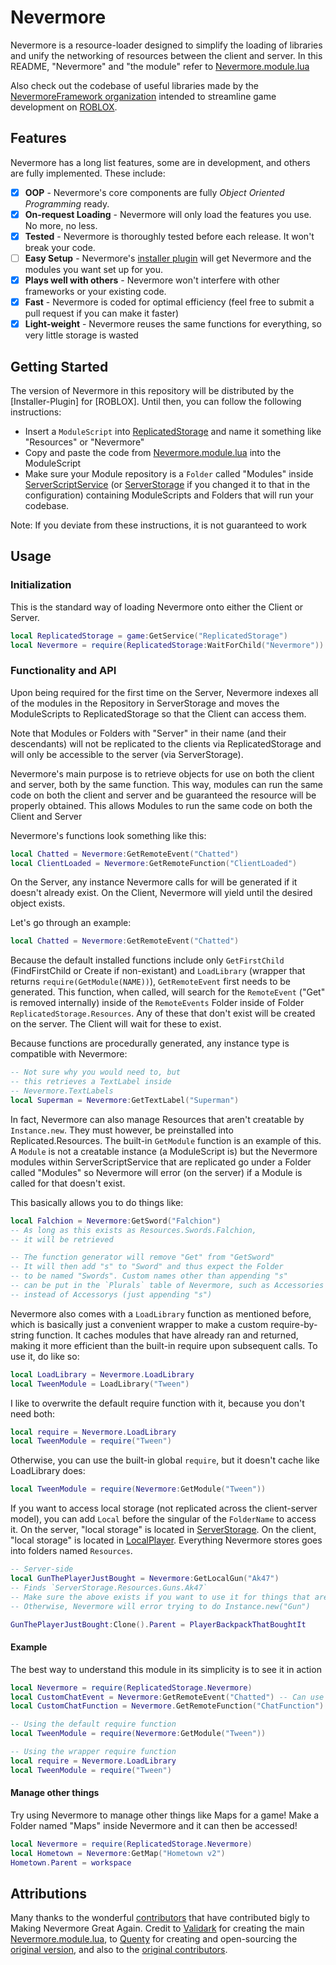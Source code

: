 # Nevermore

Nevermore is a resource-loader designed to simplify the loading of libraries and unify the networking of resources between the client and server. In this README, "Nevermore" and "the module" refer to [Nevermore.module.lua](https://github.com/NevermoreFramework/Nevermore/blob/master/Engine/Nevermore.module.lua)

Also check out the codebase of useful libraries made by the [NevermoreFramework organization](https://github.com/NevermoreFramework) intended to streamline game development on [ROBLOX](https://roblox.com).

## Features

Nevermore has a long list features, some are in development, and others are fully implemented. These include:

- [x] **OOP** - Nevermore's core components are fully *Object Oriented Programming* ready.
- [x] **On-request Loading** - Nevermore will only load the features you use. No more, no less.
- [x] **Tested** - Nevermore is thoroughly tested before each release. It won't break your code.
- [ ] **Easy Setup** - Nevermore's [installer plugin](https://github.com/NevermoreEngine/Installation-Plugin) will get Nevermore and the modules you want set up for you.
- [x] **Plays well with others** - Nevermore won't interfere with other frameworks or your existing code.
- [x] **Fast** - Nevermore is coded for optimal efficiency (feel free to submit a pull request if you can make it faster)
- [x] **Light-weight** - Nevermore reuses the same functions for everything, so very little storage is wasted

## Getting Started

The version of Nevermore in this repository will be distributed by the [Installer-Plugin] for [ROBLOX]. Until then, you can follow the following instructions:
* Insert a `ModuleScript` into [ReplicatedStorage](http://wiki.roblox.com/index.php?title=API:Class/ReplicatedStorage) and name it something like "Resources" or "Nevermore"
* Copy and paste the code from [Nevermore.module.lua](https://github.com/NevermoreFramework/Nevermore/blob/master/Engine/Nevermore.module.lua) into the ModuleScript
* Make sure your Module repository is a `Folder` called "Modules" inside [ServerScriptService](http://wiki.roblox.com/index.php?title=API:Class/ServerScriptService) (or [ServerStorage](http://wiki.roblox.com/index.php?title=API:Class/ServerStorage) if you changed it to that in the configuration) containing ModuleScripts and Folders that will run your codebase.

Note: If you deviate from these instructions, it is not guaranteed to work

## Usage

### Initialization
This is the standard way of loading Nevermore onto either the Client or Server.
```lua
local ReplicatedStorage = game:GetService("ReplicatedStorage")
local Nevermore = require(ReplicatedStorage:WaitForChild("Nevermore"))
```
### Functionality and API
Upon being required for the first time on the Server, Nevermore indexes all of the modules in the Repository in ServerStorage and moves the ModuleScripts to ReplicatedStorage so that the Client can access them.

Note that Modules or Folders with "Server" in their name (and their descendants) will not be replicated to the clients via ReplicatedStorage and will only be accessible to the server (via ServerStorage).

Nevermore's main purpose is to retrieve objects for use on both the client and server, both by the same function. This way, modules can run the same code on both the client and server and be guaranteed the resource will be properly obtained. This allows Modules to run the same code on both the Client and Server

Nevermore's functions look something like this:
```lua
local Chatted = Nevermore:GetRemoteEvent("Chatted")
local ClientLoaded = Nevermore:GetRemoteFunction("ClientLoaded")
```

On the Server, any instance Nevermore calls for will be generated if it doesn't already exist. On the Client, Nevermore will yield until the desired object exists.

Let's go through an example:
```lua
local Chatted = Nevermore:GetRemoteEvent("Chatted")
```
Because the default installed functions include only `GetFirstChild` (FindFirstChild or Create if non-existant) and `LoadLibrary` (wrapper that returns `require(GetModule(NAME))`), `GetRemoteEvent` first needs to be generated. This function, when called, will search for the `RemoteEvent` ("Get" is removed internally) inside of the `RemoteEvents` Folder inside of Folder `ReplicatedStorage.Resources`. Any of these that don't exist will be created on the server. The Client will wait for these to exist.

Because functions are procedurally generated, any instance type is compatible with Nevermore:

```lua
-- Not sure why you would need to, but
-- this retrieves a TextLabel inside
-- Nevermore.TextLabels
local Superman = Nevermore:GetTextLabel("Superman")
```

In fact, Nevermore can also manage Resources that aren't creatable by `Instance.new`. They must however, be preinstalled into Replicated.Resources. The built-in `GetModule` function is an example of this. A `Module` is not a creatable instance (a ModuleScript is) but the Nevermore modules within ServerScriptService that are replicated go under a Folder called "Modules" so Nevermore will error (on the server) if a Module is called for that doesn't exist.

This basically allows you to do things like:
```lua
local Falchion = Nevermore:GetSword("Falchion")
-- As long as this exists as Resources.Swords.Falchion,
-- it will be retrieved

-- The function generator will remove "Get" from "GetSword"
-- It will then add "s" to "Sword" and thus expect the Folder
-- to be named "Swords". Custom names other than appending "s"
-- can be put in the `Plurals` table of Nevermore, such as Accessories
-- instead of Accessorys (just appending "s")
```

Nevermore also comes with a `LoadLibrary` function as mentioned before, which is basically just a convenient wrapper to make a custom require-by-string function. It caches modules that have already ran and returned, making it more efficient than the built-in require upon subsequent calls. To use it, do like so:
```lua
local LoadLibrary = Nevermore.LoadLibrary
local TweenModule = LoadLibrary("Tween")
```
I like to overwrite the default require function with it, because you don't need both:
```lua
local require = Nevermore.LoadLibrary
local TweenModule = require("Tween")
```

Otherwise, you can use the built-in global `require`, but it doesn't cache like LoadLibrary does:
```lua
local TweenModule = require(Nevermore:GetModule("Tween"))
```

If you want to access local storage (not replicated across the client-server model), you can add `Local` before the singular of the `FolderName` to access it. On the server, "local storage" is located in [ServerStorage](http://wiki.roblox.com/index.php?title=API:Class/ServerStorage). On the client, "local storage" is located in [LocalPlayer](http://wiki.roblox.com/index.php?title=API:Class/Players/LocalPlayer). Everything Nevermore stores goes into folders named `Resources`.

```lua
-- Server-side
local GunThePlayerJustBought = Nevermore:GetLocalGun("Ak47")
-- Finds `ServerStorage.Resources.Guns.Ak47`
-- Make sure the above exists if you want to use it for things that are not valid Roblox Classes
-- Otherwise, Nevermore will error trying to do Instance.new("Gun")

GunThePlayerJustBought:Clone().Parent = PlayerBackpackThatBoughtIt
```

#### Example
The best way to understand this module in its simplicity is to see it in action
```lua
local Nevermore = require(ReplicatedStorage.Nevermore)
local CustomChatEvent = Nevermore:GetRemoteEvent("Chatted") -- Can use either ":" or "."
local CustomChatFunction = Nevermore.GetRemoteFunction("ChatFunction")
```

```lua
-- Using the default require function
local TweenModule = require(Nevermore:GetModule("Tween"))

-- Using the wrapper require function
local require = Nevermore.LoadLibrary
local TweenModule = require("Tween")
```

#### Manage other things
Try using Nevermore to manage other things like Maps for a game! Make a Folder named "Maps" inside Nevermore and it can then be accessed!

```lua
local Nevermore = require(ReplicatedStorage.Nevermore)
local Hometown = Nevermore:GetMap("Hometown v2")
Hometown.Parent = workspace
```

## Attributions

Many thanks to the wonderful [contributors](https://github.com/NevermoreEngine/Nevermore/graphs/contributors) that have contributed bigly to Making Nevermore Great Again. Credit to [Validark](https://github.com/Narrev) for creating the main [Nevermore.module.lua](https://github.com/NevermoreFramework/Nevermore/blob/master/Engine/Nevermore.module.lua), to [Quenty](https://github.com/Quenty) for creating and open-sourcing the [original version](https://github.com/Quenty/NevermoreEngine), and also to the [original contributors]( https://github.com/Quenty/NevermoreEngine/graphs/contributors).
